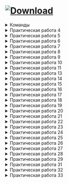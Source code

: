 # <a href="https://github.com/xttqd/obt/releases/download/latest/master.zip"><img alt="Download" src="https://custom-icon-badges.demolab.com/badge/-%D0%A1%D0%BA%D0%B0%D1%87%D0%B0%D1%82%D1%8C%20%D1%80%D0%B5%D0%BF%D0%BE%D0%B7%D0%B8%D1%82%D0%BE%D1%80%D0%B8%D0%B9-198754?style=for-the-badge&logo=download&logoColor=white"></a>

<details>
<summary>Команды</summary>

```bash
npm i
```
```bash
npx hardhat node
```
```bash
npx hardhat test
```
</details>

<details>
<summary>Практическая работа 4</summary>

- [x] [Factorial.sol](contracts/4_Factorial.sol)
- [x] [BinaryToDecimal.sol](contracts/4_BinaryToDecimal.sol)
- [x] [OctalToDecimal.sol](contracts/4_OctalToDecimal.sol)
</details>

<details>
<summary>Практическая работа 5</summary>

- [x] [DecimalToBinaryConverter.sol](contracts/5_DecimalToBinaryConverter.sol)
- [x] [DecimalToHexConverter.sol](contracts/5_DecimalToHexConverter.sol)
- [x] [BaseConverter.sol](contracts/5_BaseConverter.sol)
</details>

<details>
<summary>Практическая работа 6</summary>

- [x] [Calculator.sol](contracts/6_Calculator.sol)
- [x] [BitwiseCalculator.sol](contracts/6_BitwiseCalculator.sol)
- [x] [BitwiseCalculatorAdvanced.sol](contracts/6_BitwiseCalculatorAdvanced.sol)
</details>

<details>
<summary>Практическая работа 7</summary>

- [x] [Exponentiation.sol](contracts/7_Exponentiation.sol)
- [x] [BitwiseShift.sol](contracts/7_BitwiseShift.sol)
- [x] [DateCalculator.sol](contracts/7_DateCalculator.sol)
</details>

<details>
<summary>Практическая работа 8</summary>

- [x] [Note.sol](contracts/8_Note.sol)
</details>

<details>
<summary>Практическая работа 9</summary>

- [x] [NewNote.sol](contracts/9_NewNote.sol)
</details>

<details>
<summary>Практическая работа 10</summary>

- [x] [Greetings.sol](contracts/10_Greetings.sol)
- [x] [Greetings.html](dapps/10.html)
</details>

<details>
<summary>Практическая работа 11</summary>

- [x] [Voting.sol](contracts/11_Voting.sol)
- [x] [Voting.html](dapps/11.html)
</details>

<details>
<summary>Практическая работа 13</summary>

- [x] [13.html](dapps/13.html)
</details>

<details>
<summary>Практическая работа 14</summary>

- [x] [14.html](dapps/14.html)
</details>

<details>
<summary>Практическая работа 15</summary>

- [x] [15.html](dapps/15.html)
</details>

<details>
<summary>Практическая работа 16</summary>

- [x] [16.html](dapps/16.html)
</details>

<details>
<summary>Практическая работа 17</summary>

- [x] [Owner.sol](contracts/17_Owner.sol)
- [x] [Owner.html](dapps/17.html)
</details>

<details>
<summary>Практическая работа 18</summary>

- [x] [Grades.sol](contracts/18_Grades.sol)
- [x] [Grades.html](dapps/18.html)
</details>

<details>
<summary>Практическая работа 19</summary>

- [x] [Address.sol](contracts/19_Address.sol)
- [x] [Address.html](dapps/19.html)
</details>

<details>
<summary>Практическая работа 20</summary>

- [x] [Voter.sol](contracts/20_Voter.sol)
- [x] [Voter.html](dapps/20.html)
</details>

<details>
<summary>Практическая работа 21</summary>

- [x] [RandomSeven.sol](contracts/21_RandomSeven.sol)
- [x] [RandomSeven.html](dapps/21.html)
</details>

<details>
<summary>Практическая работа 22</summary>

- [x] RLottery.sol
- [ ] RLottery.html
</details>

<details>
<summary>Практическая работа 23</summary>

- [x] [Dice.sol](contracts/23_Dice.sol)
- [x] [Dice.html](dapps/23.html)
</details>

<details>
<summary>Практическая работа 24</summary>

- [x] Dice_2.sol
- [ ] Dice_2.html
</details>

<details>
<summary>Практическая работа 25</summary>

- [x] DragonFarm.sol
- [ ] DragonFarm.html
</details>

<details>
<summary>Практическая работа 26</summary>

- [x] DragonForge.sol
- [ ] DragonForge.html
</details>

<details>
<summary>Практическая работа 27</summary>

- [x] Transaction.sol
- [ ] Transaction.html
</details>

<details>
<summary>Практическая работа 28</summary>

- [x] Split.sol
- [ ] Split.html
</details>

<details>
<summary>Практическая работа 29</summary>

- [x] Donation.sol
- [ ] Donation.html
</details>

<details>
<summary>Практическая работа 31</summary>

- [x] Insurance.sol
- [ ] Insurance.html
</details>

<details>
<summary>Практическая работа 32</summary>

- [x] MyCoin.sol
- [ ] MyCoin.html
</details>

<details>
<summary>Практическая работа 33</summary>

- [x] [Dice.random.test.js](./test/Dice.random.test.js)
- [x] [Dice.deploy.test.js](./test/Dice.deploy.test.js)
- [x] [Dice.winner.test.js](./test/Dice.winner.test.js)
</details>
